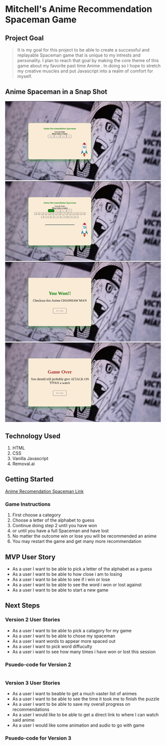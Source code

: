 # Mitchell's Anime Recommendation Spaceman Game


## Project Goal

> It is my goal for this project to be able to create a successful and replayable Spaceman game that is unique to my intrests and personality. I plan to reach that goal by making the core theme of this game about my favorite past time Anime . In doing so I hope to stretch my creative muscles and put Javascript into a realm of comfort for myself.

## Anime Spaceman in a Snap Shot

![Start Screen](StartScreen.png)
![Game Screen](GameScreen.png)
![Win Screen](WinScreen.png)
![Lose Screen](LoseScreen.png)

## Technology Used

1. HTML
2. CSS
3. Vanilla Javascript
4. Removal.ai

## Getting Started

[Anime Recomendation Spaceman Link](https://pages.git.generalassemb.ly/mbanrey1/Spaceman_Project/)

### Game Instructions

1. First choose a category
2. Choose a letter of the alphabet to guess
3. Continue doing step 2 until you have won 
4. or until you have a full Spaceman and have lost
5. No matter the outcome win or lose you will be recommended an anime 
6. You may restart the game and get many more recommendation

## MVP User Story

- As a user I want to be able to pick a letter of the alphabet as a guess 
- As a user I want to be able to how close i am to losing 
- As a user I want to be able to see if i win or lose
- As a user I want to be able to see the word i won or lost against
- As a user I want to be able to start a new game
    
## Next Steps

### Version 2 User Stories

- As a user I want to be able to pick a catagory for my game
- As a user I want to be able to chose my spaceman
- As a user I want words to appear more spaced out
- As a user I want to pick word diffuculty
- As a user i want to see how many times i have won or lost this session

### Psuedo-code for Version 2

```
```
### Version 3 User Stories

- As a user I want to beable to get a much vaster list of animes
- As a user I want to be able to see the time it took me to finish the puzzle
- As a user I want to be able to save my overall progress on recommendations
- As a user I would like to be able to get a direct link to where I can watch said anime
- As a user I would like some animation and audio to go with game 

### Psuedo-code for Version 3

```
```